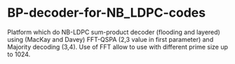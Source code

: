 # BP-decoder-for-NB_LDPC-codes
Platform which do NB-LDPC sum-product decoder (flooding and layered) using (MacKay and Davey) FFT-QSPA (2,3 value in first parameter) and Majority decoding (3,4). Use of FFT allow to use with different prime size up to 1024. 
